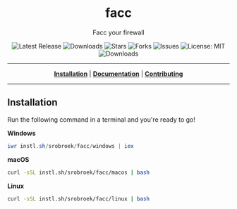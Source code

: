 <h1 align="center">facc</h1>
<p align="center">Facc your firewall</p>

<p align="center">

<a style="text-decoration: none" href="https://github.com/srobroek/facc/releases">
<img src="https://img.shields.io/github/v/release/srobroek/facc?style=flat-square" alt="Latest Release">
</a>

<a style="text-decoration: none" href="https://github.com/srobroek/facc/releases">
<img src="https://img.shields.io/github/downloads/srobroek/facc/total.svg?style=flat-square" alt="Downloads">
</a>

<a style="text-decoration: none" href="https://github.com/srobroek/facc/stargazers">
<img src="https://img.shields.io/github/stars/srobroek/facc.svg?style=flat-square" alt="Stars">
</a>

<a style="text-decoration: none" href="https://github.com/srobroek/facc/fork">
<img src="https://img.shields.io/github/forks/srobroek/facc.svg?style=flat-square" alt="Forks">
</a>

<a style="text-decoration: none" href="https://github.com/srobroek/facc/issues">
<img src="https://img.shields.io/github/issues/srobroek/facc.svg?style=flat-square" alt="Issues">
</a>

<a style="text-decoration: none" href="https://opensource.org/licenses/MIT">
<img src="https://img.shields.io/badge/License-MIT-yellow.svg?style=flat-square" alt="License: MIT">
</a>

<br/>

<a style="text-decoration: none" href="https://github.com/srobroek/facc/releases">
<img src="https://img.shields.io/badge/platform-windows%20%7C%20macos%20%7C%20linux-informational?style=for-the-badge" alt="Downloads">
</a>

<br/>

</p>

----

<p align="center">
<strong><a href="https://srobroek.github.io/facc/#/installation">Installation</a></strong>
|
<strong><a href="https://srobroek.github.io/facc/#/docs">Documentation</a></strong>
|
<strong><a href="https://srobroek.github.io/facc/#/CONTRIBUTING">Contributing</a></strong>
</p>

----



## Installation

Run the following command in a terminal and you're ready to go!

**Windows**
```powershell
iwr instl.sh/srobroek/facc/windows | iex
```

**macOS**
```bash
curl -sSL instl.sh/srobroek/facc/macos | bash
```

**Linux**
```bash
curl -sSL instl.sh/srobroek/facc/linux | bash
```
